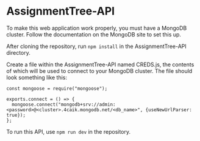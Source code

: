 # AssignmentTree-API

To make this web application work properly, you must have a MongoDB cluster.
Follow the documentation on the MongoDB site to set this up.

After cloning the repository, run ```npm install``` in the AssignmentTree-API directory.

Create a file within the AssignmentTree-API named CREDS.js, the contents of which will be used to connect to your MongoDB cluster.
The file should look something like this:
```
const mongoose = require("mongoose");

exports.connect = () => {
  mongoose.connect("mongodb+srv://admin:<password>@<cluster>.4caik.mongodb.net/<db_name>", {useNewUrlParser: true});
};
```

To run this API, use ```npm run dev``` in the repository.
